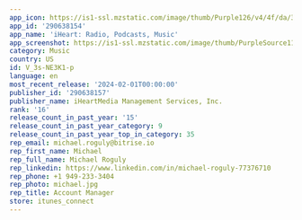 ```yaml
---
app_icon: https://is1-ssl.mzstatic.com/image/thumb/Purple126/v4/4f/da/3d/4fda3d1c-b2a1-252f-325c-75d989e99e11/AppIcon-0-0-1x_U007emarketing-0-6-0-sRGB-0-85-220.png/1024x1024bb.png
app_id: '290638154'
app_name: 'iHeart: Radio, Podcasts, Music'
app_screenshot: https://is1-ssl.mzstatic.com/image/thumb/PurpleSource116/v4/10/8a/f3/108af3a9-8987-77e2-78fd-4d44462ebc49/7ad212cc-ffdf-4451-9b96-011f0d39f1a6_iHeart_iHeartMedia_iOS-6.5_Screenshot-Mockups_231208_V2_01.png/1242x2688bb.png
category: Music
country: US
id: V_3s-NE3K1-p
language: en
most_recent_release: '2024-02-01T00:00:00'
publisher_id: '290638157'
publisher_name: iHeartMedia Management Services, Inc.
rank: '16'
release_count_in_past_year: '15'
release_count_in_past_year_category: 9
release_count_in_past_year_top_in_category: 35
rep_email: michael.roguly@bitrise.io
rep_first_name: Michael
rep_full_name: Michael Roguly
rep_linkedin: https://www.linkedin.com/in/michael-roguly-77376710
rep_phone: +1 949-233-3404
rep_photo: michael.jpg
rep_title: Account Manager
store: itunes_connect
---
```

